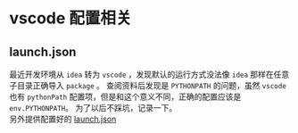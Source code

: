 # vscode 配置相关

## launch.json
最近开发环境从 `idea` 转为 `vscode` ，发现默认的运行方式没法像 `idea` 那样在任意子目录正确导入 `package` 。
查阅资料后发现是 `PYTHONPATH` 的问题，虽然 `vscode` 也有 `pythonPath` 配置项，但是和这个意义不同，正确的配置应该是 `env.PYTHONPATH`。
为了以后不踩坑，记录一下。  
另外提供配置好的 [launch.json](vscode_/launch.json)
